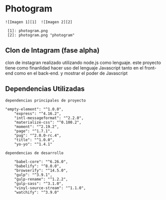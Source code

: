 # Photogram 

	![Imagen 1][1]  ![Imagen 2][2]

	 [1]: photogram.png
	 [2]: photogram.png "photogram"

## Clon de Intagram (**fase alpha**)

clon de instagran realizado utilizando node.js como lenguaje. este proyecto tiene como finanlidad hacer uso del lenguaje Javascript tanto en el front-end como en el back-end. y mostrar el poder de Javascript

## Dependencias Utilizadas 
	dependencias principales de proyecto

	"empty-element": "^1.0.0",
	    "express": "^4.16.2",
	    "intl-messageformat": "^2.2.0",
	    "materialize-css": "^0.100.2",
	    "moment": "^2.19.2",
	    "page": "^1.7.1",
	    "pug": "^2.0.0-rc.4",
	    "title": "^1.0.0",
	    "yo-yo": "^1.4.1"

	dependencias de desarrollo 

	    "babel-core": "^6.26.0",
	    "babelify": "^8.0.0",
	    "browserify": "^14.5.0",
	    "gulp": "^3.9.1",
	    "gulp-rename": "^1.2.2",
	    "gulp-sass": "^3.1.0",
	    "vinyl-source-stream": "^1.1.0",
	    "watchify": "^3.9.0"

